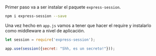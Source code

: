 Primer paso va a ser instalar el paquete ```express-session```.

```bash
npm i express-session --save
```

Una vez hecho en ```app.js``` vamos a tener que hacer el require y instalarlo como middleware a nivel de aplicación.

```js
let session = require('express-session');

app.use(session({secret: "Shh, es un secreto!"}));
```